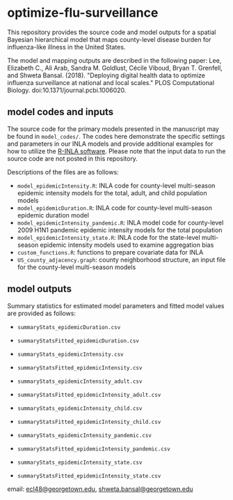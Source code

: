 # optimize-flu-surveillance

This repository provides the source code and model outputs for a spatial Bayesian hierarchical model that maps county-level disease burden for influenza-like illness in the United States.

The model and mapping outputs are described in the following paper:
Lee, Elizabeth C., Ali Arab, Sandra M. Goldlust, C&eacute;cile Viboud, Bryan T. Grenfell, and Shweta Bansal. (2018). "Deploying digital health data to optimize influenza surveillance at national and local scales." PLOS Computational Biology. doi:10.1371/journal.pcbi.1006020.

## model codes and inputs
The source code for the primary models presented in the manuscript may be found in `model_codes/`. The codes here demonstrate the specific settings and parameters in our INLA models and provide additional examples for how to utilize the [R-INLA software](http://www.r-inla.org/). Please note that the input data to run the source code are not posted in this repository. 

Descriptions of the files are as follows:
  * `model_epidemicIntensity.R`: INLA code for county-level multi-season epidemic intensity models for the total, adult, and child population models
  * `model_epidemicDuration.R`: INLA code for county-level multi-season epidemic duration model
  * `model_epidemicIntensity_pandemic.R`: INLA model code for county-level 2009 H1N1 pandemic epidemic intensity models for the total population
  * `model_epidemicIntensity_state.R`: INLA code for the state-level multi-season epidemic intensity models used to examine aggregation bias
  * `custom_functions.R`: functions to prepare covariate data for INLA
  * `US_county_adjacency.graph`: county neighborhood structure, an input file for the county-level multi-season models

## model outputs
Summary statistics for estimated model parameters and fitted model values are provided as follows:
  * `summaryStats_epidemicDuration.csv`
  * `summaryStatsFitted_epidemicDuration.csv`

  * `summaryStats_epidemicIntensity.csv`
  * `summaryStatsFitted_epidemicIntensity.csv`

  * `summaryStats_epidemicIntensity_adult.csv`
  * `summaryStatsFitted_epidemicIntensity_adult.csv`

  * `summaryStats_epidemicIntensity_child.csv`
  * `summaryStatsFitted_epidemicIntensity_child.csv`

  * `summaryStats_epidemicIntensity_pandemic.csv`
  * `summaryStatsFitted_epidemicIntensity_pandemic.csv`
  
  * `summaryStats_epidemicIntensity_state.csv`
  * `summaryStatsFitted_epidemicIntensity_state.csv`


email: ecl48@georgetown.edu, shweta.bansal@georgetown.edu
